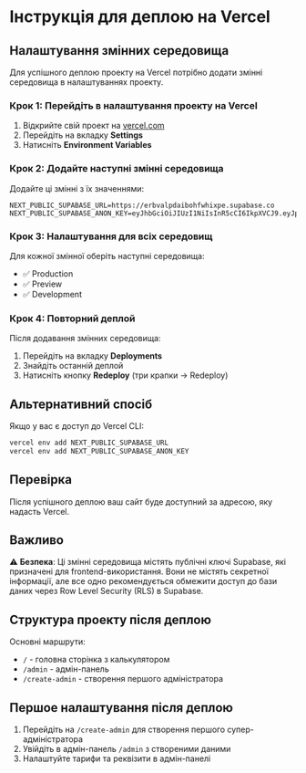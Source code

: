 # Інструкція для деплою на Vercel

## Налаштування змінних середовища

Для успішного деплою проекту на Vercel потрібно додати змінні середовища в налаштуваннях проекту.

### Крок 1: Перейдіть в налаштування проекту на Vercel

1. Відкрийте свій проект на [vercel.com](https://vercel.com)
2. Перейдіть на вкладку **Settings** 
3. Натисніть **Environment Variables**

### Крок 2: Додайте наступні змінні середовища

Додайте ці змінні з їх значеннями:

```
NEXT_PUBLIC_SUPABASE_URL=https://erbvalpdaibohfwhixpe.supabase.co
NEXT_PUBLIC_SUPABASE_ANON_KEY=eyJhbGciOiJIUzI1NiIsInR5cCI6IkpXVCJ9.eyJpc3MiOiJzdXBhYmFzZSIsInJlZiI6ImVyYnZhbHBkYWlib2hmd2hpeHBlIiwicm9sZSI6ImFub24iLCJpYXQiOjE3NTMzNjYwMTksImV4cCI6MjA2ODk0MjAxOX0.pskoRXUVRTc5_gIcb0oV5u78pwcRjtfXbmY2TGz1TTI
```

### Крок 3: Налаштування для всіх середовищ

Для кожної змінної оберіть наступні середовища:
- ✅ Production
- ✅ Preview  
- ✅ Development

### Крок 4: Повторний деплой

Після додавання змінних середовища:
1. Перейдіть на вкладку **Deployments**
2. Знайдіть останній деплой
3. Натисніть кнопку **Redeploy** (три крапки → Redeploy)

## Альтернативний спосіб

Якщо у вас є доступ до Vercel CLI:

```bash
vercel env add NEXT_PUBLIC_SUPABASE_URL
vercel env add NEXT_PUBLIC_SUPABASE_ANON_KEY
```

## Перевірка

Після успішного деплою ваш сайт буде доступний за адресою, яку надасть Vercel.

## Важливо

⚠️ **Безпека**: Ці змінні середовища містять публічні ключі Supabase, які призначені для frontend-використання. Вони не містять секретної інформації, але все одно рекомендується обмежити доступ до бази даних через Row Level Security (RLS) в Supabase.

## Структура проекту після деплою

Основні маршрути:
- `/` - головна сторінка з калькулятором
- `/admin` - адмін-панель 
- `/create-admin` - створення першого адміністратора

## Першое налаштування після деплою

1. Перейдіть на `/create-admin` для створення першого супер-адміністратора
2. Увійдіть в адмін-панель `/admin` з створеними даними
3. Налаштуйте тарифи та реквізити в адмін-панелі
